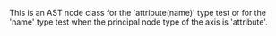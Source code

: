
This is an AST node class for the 'attribute(name)' type test or for the 'name' type test when the principal node type of the axis is 'attribute'.
